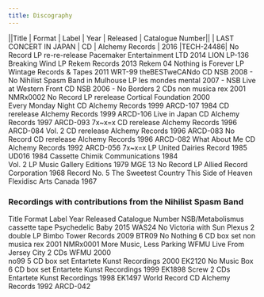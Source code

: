 ```yaml
---
title: Discography
---
```


||Title	| Format	| Label	| Year | Released	| Catalogue Number||
| LAST CONCERT IN JAPAN	| CD  | 	Alchemy Records | 	2016	|TECH-24486|
No Record 	LP re-re-release 	Pacemaker Entertainment LTD 	2014 	LION LP-136
Breaking Wind 	LP 	Rekem Records 	2013 	Rekem 04
Nothing is Forever 	LP 	Wintage Records & Tapes 	2011 	WRT-99
theBESTweCANdo 	CD 	NSB 	2008 	-
No Nihilist Spasm Band in Mulhouse 	LP 	les mondes mental 	2007 	-
NSB Live at Western Front 	CD 	NSB 	2006 	-
No Borders	2 CDs	non musica rex	2001	NMRx0002
No Record	LP rerelease	Cortical Foundation	2000	
Every Monday Night	CD	Alchemy Records	1999	ARCD-107
1984	CD rerelease	Alchemy Records	1999	ARCD-106
Live in Japan	CD	Alchemy Records	1997	ARCD-093
7x~x=x	CD rerelease	Alchemy Records	1996	ARCD-084
Vol. 2	CD rerelease	Alchemy Records	1996	ARCD-083
No Record	CD rerelease	Alchemy Records	1996	ARCD-082
What About Me	CD	Alchemy Records	1992	ARCD-056
7x~x=x	LP	United Dairies Record	1985	UD016
1984	Cassette	Chimik Communications	1984	
Vol. 2	LP	Music Gallery Editions	1979	MGE 13
No Record	LP	Allied Record Corporation	1968	Record No. 5
The Sweetest Country This Side of Heaven	Flexidisc	Arts Canada	1967	


### Recordings with contributions from the Nihilist Spasm Band

Title	Format	Label	Year Released	Catalogue Number
NSB/Metabolismus
	cassette tape
	Psychedelic Baby
	2015
	WAS24
No Victoria with Sun Plexus 2 	double LP 	Bimbo Tower Records 	2009 	BTR09
No Nothing	6 CD box set	non musica rex	2001	NMRx0001
More Music, Less Parking WFMU Live From Jersey City	2 CDs	WFMU	2000	
no99	5 CD box set	Entartete Kunst Recordings	2000	EK2120
No Music Box 	6 CD box set	Entartete Kunst Recordings	1999	EK1898
Screw	2 CDs	Entartete Kunst Recordings	1998	EK1497
World Record	CD	Alchemy Records	1992	ARCD-042